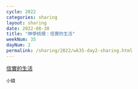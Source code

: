 ```yaml
---
cycle: 2022
categories: sharing
layout: sharing
date: 2022-08-30
title: "神學梳理：信實的生活"
weekNum: 35
dayNum: 2
permalink: /sharing/2022/wk35-day2-sharing.html
---
```


[信實的生活](https://eccseattle.github.io/media/sharing/2022/wk035/2022-08-30-bin.m4a)

`小錢`
